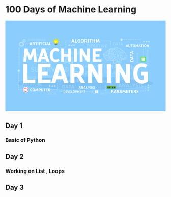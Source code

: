 # 100 Days of Machine Learning
![](/s.png)

## Day 1 

### Basic of Python 

## Day 2

### Working on List , Loops 

## Day 3
